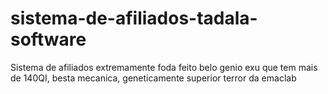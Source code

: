 # sistema-de-afiliados-tadala-software
Sistema de afiliados extremamente foda feito belo genio exu que tem mais de 140QI, besta mecanica, geneticamente superior terror da emaclab
